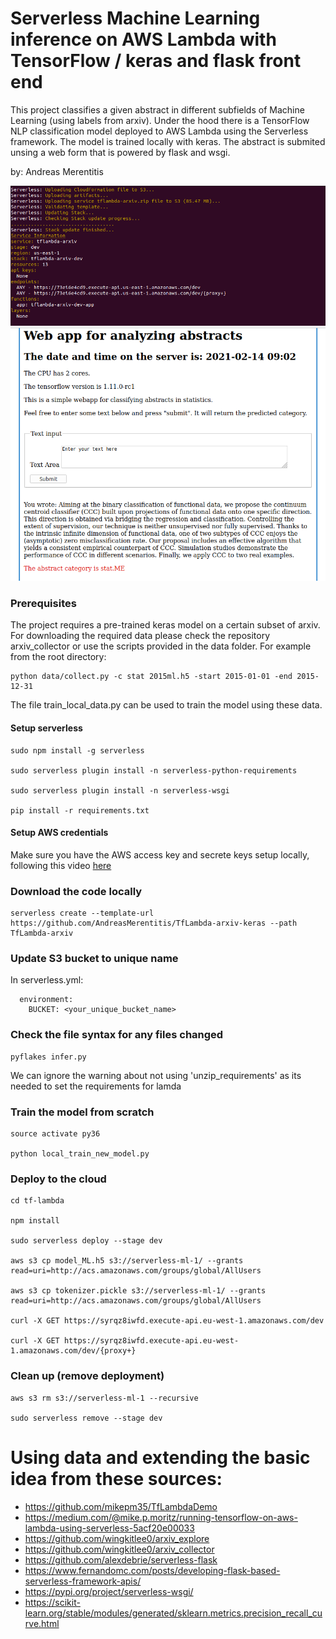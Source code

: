 # Serverless Machine Learning inference on AWS Lambda with TensorFlow / keras and flask front end

This project classifies a given abstract in different subfields of Machine Learning (using labels from arxiv). 
Under the hood there is a TensorFlow NLP classification model deployed to AWS Lambda using the Serverless framework.
The model is trained locally with keras. The abstract is submited unsing a web form that is powered by flask and
wsgi. 

by: Andreas Merentitis

![relative path 6](/deploy.png?raw=true "deploy.png")
![relative path 1](/infer.png?raw=true "infer.png")

### Prerequisites

The project requires a pre-trained keras model on a certain subset of arxiv. 
For downloading the required data please check the repository arxiv_collector
or use the scripts provided in the data folder. For example from the root 
directory:

```
python data/collect.py -c stat 2015ml.h5 -start 2015-01-01 -end 2015-12-31
```

The file train_local_data.py can be used to train the model using these data.


#### Setup serverless

```  
sudo npm install -g serverless

sudo serverless plugin install -n serverless-python-requirements

sudo serverless plugin install -n serverless-wsgi

pip install -r requirements.txt

```
#### Setup AWS credentials

Make sure you have the AWS access key and secrete keys setup locally, following this video [here](https://www.youtube.com/watch?v=KngM5bfpttA)

### Download the code locally

```  
serverless create --template-url https://github.com/AndreasMerentitis/TfLambda-arxiv-keras --path TfLambda-arxiv
```

### Update S3 bucket to unique name
In serverless.yml:
```  
  environment:
    BUCKET: <your_unique_bucket_name> 
```

### Check the file syntax for any files changed 
```
pyflakes infer.py

```
We can ignore the warning about not using 'unzip_requirements' as its needed to set the requirements for lamda 

### Train the model from scratch

```
source activate py36

python local_train_new_model.py 

```


### Deploy to the cloud  


```
cd tf-lambda

npm install

sudo serverless deploy --stage dev

aws s3 cp model_ML.h5 s3://serverless-ml-1/ --grants read=uri=http://acs.amazonaws.com/groups/global/AllUsers

aws s3 cp tokenizer.pickle s3://serverless-ml-1/ --grants read=uri=http://acs.amazonaws.com/groups/global/AllUsers

curl -X GET https://syrqz8iwfd.execute-api.eu-west-1.amazonaws.com/dev

curl -X GET https://syrqz8iwfd.execute-api.eu-west-1.amazonaws.com/dev/{proxy+}

```

### Clean up (remove deployment) 


```
aws s3 rm s3://serverless-ml-1 --recursive

sudo serverless remove --stage dev 
```

# Using data and extending the basic idea from these sources:
* https://github.com/mikepm35/TfLambdaDemo
* https://medium.com/@mike.p.moritz/running-tensorflow-on-aws-lambda-using-serverless-5acf20e00033
* https://github.com/wingkitlee0/arxiv_explore
* https://github.com/wingkitlee0/arxiv_collector
* https://github.com/alexdebrie/serverless-flask
* https://www.fernandomc.com/posts/developing-flask-based-serverless-framework-apis/
* https://pypi.org/project/serverless-wsgi/
* https://scikit-learn.org/stable/modules/generated/sklearn.metrics.precision_recall_curve.html









